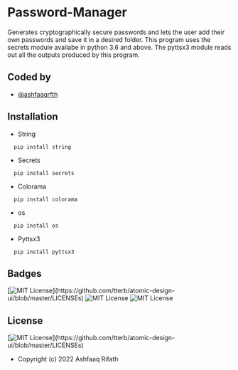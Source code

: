 # Password-Manager

Generates cryptographically secure passwords and lets the user add their own passwords and save it in a desired folder. This program uses the secrets module availabe in python 3.6 and above. The pyttsx3 module reads out all the outputs produced by this program.


## Coded by

- [@ashfaaqrfth](https://ashfaaq.epizy.com/)


## Installation
* String
```
  pip install string
```

* Secrets
```
  pip install secrets
```
* Colorama
```
  pip install colorama
```
* os
```
  pip install os
```
* Pyttsx3
```
  pip install pyttsx3
```
## Badges

[![MIT License](https://img.shields.io/apm/l/atomic-design-ui.svg?)](https://github.com/tterb/atomic-design-ui/blob/master/LICENSEs)
![MIT License](https://img.shields.io/github/followers/ashfaaqrfth?style=social)
![MIT License](https://img.shields.io/github/stars/ashfaaqrfth/Password-Manager?style=social)

## License

[![MIT License](https://img.shields.io/apm/l/atomic-design-ui.svg?)](https://github.com/tterb/atomic-design-ui/blob/master/LICENSEs)
* Copyright (c) 2022 Ashfaaq Rifath

